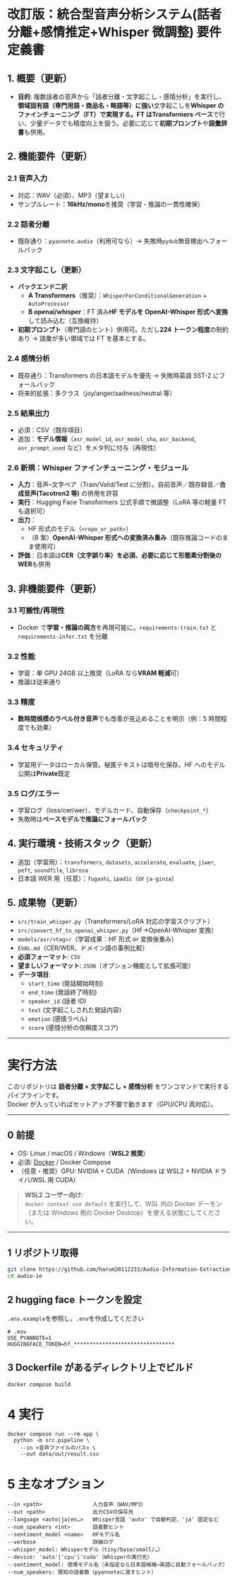 # 改訂版：統合型音声分析システム(話者分離+感情推定+Whisper 微調整) 要件定義書

## 1. 概要（更新）

- **目的**: 複数話者の音声から「話者分離・文字起こし・感情分析」を実行し、**領域固有語（専門用語・商品名・略語等）に強い**文字起こしを**Whisper のファインチューニング（FT）**で実現する。FT は**Transformers ベース**で行い、少量データでも精度向上を狙う。必要に応じて**初期プロンプト**や**語彙辞書**も併用。

## 2. 機能要件（更新）

### 2.1 音声入力

- 対応：WAV（必須）、MP3（望ましい）
- サンプルレート：**16kHz/mono**を推奨（学習・推論の一貫性確保）

### 2.2 話者分離

- 既存通り：`pyannote.audio`（利用可なら）→ 失敗時`pydub`無音検出へフォールバック

### 2.3 文字起こし（更新）

- **バックエンド二択**
  - **A Transformers**（推奨）：`WhisperForConditionalGeneration` + `AutoProcessor`
  - **B openai/whisper**：FT 済み**HF モデルを OpenAI-Whisper 形式へ変換**して読み込む（互換維持）
- **初期プロンプト**（専門語のヒント）併用可。ただし**224 トークン程度**の制約あり → 語彙が多い領域では FT を基本とする。

### 2.4 感情分析

- 既存通り：Transformers の日本語モデルを優先 → 失敗時英語 SST-2 にフォールバック
- 将来的拡張：多クラス（joy/anger/sadness/neutral 等）

### 2.5 結果出力

- 必須：CSV（既存項目）
- 追加：**モデル情報**（`asr_model_id`, `asr_model_sha`, `asr_backend`, `asr_prompt_used` など）をメタ列に付与（再現性）

### 2.6 新規：Whisper ファインチューニング・モジュール

- **入力**：音声–文字ペア（Train/Valid/Test に分割）。自前音声／既存録音／**合成音声(Tacotron2 等)** の併用を許容
- **実行**：Hugging Face Transformers 公式手順で微調整（LoRA 等の軽量 FT も選択可）
- **出力**：
  - HF 形式のモデル（`<repo_or_path>`）
  - （B 案）**OpenAI-Whisper 形式への変換済み重み**（既存推論コードのまま使用可）
- **評価**：日本語は**CER（文字誤り率）**を必須、必要に応じて**形態素分割後の WER**も併用

## 3. 非機能要件（更新）

### 3.1 可搬性/再現性

- Docker で**学習・推論の両方**を再現可能に。`requirements-train.txt` と `requirements-infer.txt` を分離

### 3.2 性能

- 学習：単 GPU 24GB 以上推奨（LoRA なら**VRAM 軽減**可）
- 推論は従来通り

### 3.3 精度

- **数時間規模のラベル付き音声**でも改善が見込めることを明示（例：5 時間程度でも効果）

### 3.4 セキュリティ

- 学習用データはローカル保管。秘匿テキストは暗号化保存。HF へのモデル公開は**Private**既定

### 3.5 ログ/エラー

- 学習ログ（loss/cer/wer）、モデルカード、自動保存（`checkpoint_*`）
- 失敗時は**ベースモデルで推論にフォールバック**

## 4. 実行環境・技術スタック（更新）

- 追加（学習用）：`transformers`, `datasets`, `accelerate`, `evaluate`, `jiwer`, `peft`, `soundfile`, `librosa`
- 日本語 WER 用（任意）：`fugashi`, `ipadic`（or `ja-ginza`）

## 5. 成果物（更新）

- `src/train_whisper.py`（Transformers/LoRA 対応の学習スクリプト）
- `src/convert_hf_to_openai_whisper.py`（HF→OpenAI-Whisper 変換）
- `models/asr/<tag>/`（学習成果：HF 形式 or 変換後重み）
- `EVAL.md`（CER/WER、ドメイン語の事例比較）
- **必須フォーマット**: `CSV`
- **望ましいフォーマット**: `JSON`（オプション機能として拡張可能）
- **データ項目**:
  - `start_time` (発話開始時刻)
  - `end_time` (発話終了時刻)
  - `speaker_id` (話者 ID)
  - `text` (文字起こしされた発話内容)
  - `emotion` (感情ラベル)
  - `score` (感情分析の信頼度スコア)

---

# 実行方法

このリポジトリは **話者分離 + 文字起こし + 感情分析** をワンコマンドで実行するパイプラインです。  
Docker が入っていればセットアップ不要で動きます（GPU/CPU 両対応）。

---

## 0 前提

- OS: Linux / macOS / Windows（**WSL2 推奨**）
- 必須: [Docker](https://docs.docker.com/get-docker/) / Docker Compose
- （任意・推奨）GPU: NVIDIA + CUDA（Windows は WSL2 + NVIDIA ドライバ/WSL 用 CUDA）

> **WSL2 ユーザー向け:**  
> `docker context use default` を実行して、WSL 内の Docker デーモン（または Windows 側の Docker Desktop）を使える状態にしてください。

---

## 1 リポジトリ取得

```bash
git clone https://github.com/harum20112233/Audio-Information-Extraction audio-ie
cd audio-ie
```

## 2 hugging face トークンを設定

`.env.example`を参照し，`.env`を作成してください

```
# .env
USE_PYANNOTE=1
HUGGINGFACE_TOKEN=hf_********************************

```

## 3 Dockerfile があるディレクトリ上でビルド

```
docker compose build
```

# 4 実行

```
docker compose run --rm app \
  python -m src.pipeline \
    --in <音声ファイルのパス> \
    --out data/out/result.csv
```

# 5 主なオプション

```
--in <path>                入力音声（WAV/MP3）
--out <path>               出力CSVの保存先
--language <auto|ja|en…>   Whisper言語 'auto' で自動判定、'ja' 固定など
--num_speakers <int>       話者数ヒント
--sentiment_model <name>   HFモデル名
--verbose                  詳細ログ
--whisper_model: Whisperモデル（tiny/base/small/…）
--device: 'auto'|'cpu'|'cuda'（Whisperの実行先）
--sentiment_model: 感情モデル名（未指定なら日本語候補→英語に自動フォールバック）
--num_speakers: 既知の話者数（pyannoteに渡すヒント）
```
